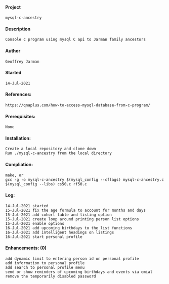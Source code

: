 #### Project
    mysql-c-ancestry
#### Description
    Console c program using mysql C api to Jarman family ancestors
#### Author
    Geoffrey Jarman
#### Started
    14-Jul-2021
#### References:
    https://qnaplus.com/how-to-access-mysql-database-from-c-program/
#### Prerequisites:
    None
#### Installation:
    Create a local repository and clone down
    Run ./mysql-c-ancestry from the local directory
#### Compliation:
    make, or
    gcc -g -o mysql-c-ancestry $(mysql_config --cflags) mysql-c-ancestry.c $(mysql_config --libs) cs50.c rf50.c
#### Log:
    14-Jul-2021 started
    15-Jul-2021 fix the age formula to account for months and days
    15-Jul-2021 add cohort table and listing option
    15-Jul-2021 create loop around printing person list options
    15-Jul-2021 enable options
    16-Jul-2021 add upcoming birthdays to the list functions
    16-Jul-2021 add intelligent headings on listings
    16-Jul-2021 start personal profile
#### Enhancements: (0)
    add dynamic limit to entering person id on personal profile
    add information to personal profile
    add search to personal profile menu
    send or show reminders of upcoming birthdays and events via emial
    remove the temporarily disabled password
